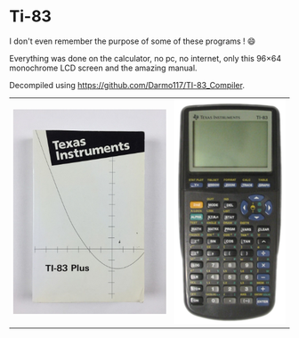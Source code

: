 # Ti-83

I don't even remember the purpose of some of these programs ! :smile:

Everything was done on the calculator, no pc, no internet, only this 96×64 monochrome LCD screen and the amazing manual.

Decompiled using https://github.com/Darmo117/TI-83_Compiler.

<center>
<table>
    <tr>
        <td vlign="center"><img alt="Manuel" src="manuel.jpg" width="300"></td>
        <td vlign="center"><img alt="Ti-83" src="Ti-83.png"></td>
    </tr>
</table>
</center>
